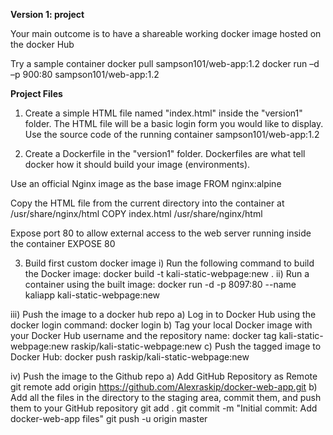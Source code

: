 **Version 1: project**

Your main outcome is to have a shareable working docker image hosted on the docker Hub

Try a sample container docker pull sampson101/web-app:1.2 docker run –d –p 900:80 sampson101/web-app:1.2

**Project Files**

1. Create a simple HTML file named "index.html" inside the "version1" folder. The HTML file will be a basic login form you would like to display. Use the source code of the running container sampson101/web-app:1.2

2. Create a Dockerfile in the "version1" folder. Dockerfiles are what tell docker how it should build your image (environments). 

Use an official Nginx image as the base image
FROM nginx:alpine

Copy the HTML file from the current directory into the container at /usr/share/nginx/html
COPY index.html /usr/share/nginx/html

Expose port 80 to allow external access to the web server running inside the container
EXPOSE 80

3. Build first custom docker image
i) Run the following command to build the Docker image: docker build -t kali-static-webpage:new . 
ii) Run a container using the built image: docker run -d -p 8097:80 --name kaliapp kali-static-webpage:new

iii) Push the image to a docker hub repo
a) Log in to Docker Hub using the docker login command: docker login
b) Tag your local Docker image with your Docker Hub username and the repository name: docker tag kali-static-webpage:new raskip/kali-static-webpage:new
c) Push the tagged image to Docker Hub: docker push raskip/kali-static-webpage:new

iv) Push the image to the Github repo
a) Add GitHub Repository as Remote git remote add origin https://github.com/Alexraskip/docker-web-app.git
b) Add all the files in the directory to the staging area, commit them, and push them to your GitHub repository git add . git commit -m "Initial commit: Add docker-web-app files" git push -u origin master
